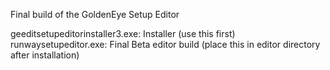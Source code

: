Final build of the GoldenEye Setup Editor

geeditsetupeditorinstaller3.exe: Installer (use this first)
runwaysetupeditor.exe: Final Beta editor build (place this in editor directory after installation)